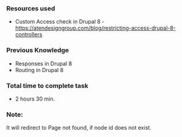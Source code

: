 ### Resources used
- Custom Access check in Drupal 8 - https://atendesigngroup.com/blog/restricting-access-drupal-8-controllers

### Previous Knowledge
- Responses in Drupal 8
- Routing in Drupal 8

### Total time to complete task
- 2 hours 30 min.

### Note: 
It will redirect to Page not found, if node id does not exist.
